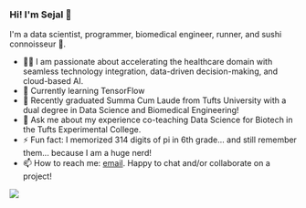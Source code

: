 ### Hi! I'm Sejal 👋

<!--
**sejaldua/sejaldua** is a ✨ _special_ ✨ repository because its `README.md` (this file) appears on your GitHub profile.

Here are some ideas to get you started:

- 🔭 I’m currently working on ...
- 🌱 I’m currently learning ...
- 👯 I’m looking to collaborate on ...
- 🤔 I’m looking for help with ...
- 💬 Ask me about ...
- 📫 How to reach me: ...
- 😄 Pronouns: ...
- ⚡ Fun fact: ...
-->

I'm a data scientist, programmer, biomedical engineer, runner, and sushi connoisseur 🍣.

- 👩‍💻 I am passionate about accelerating the healthcare domain with seamless technology integration, data-driven decision-making, and cloud-based AI.
- 🌱 Currently learning TensorFlow
- 🏫 Recently graduated Summa Cum Laude from Tufts University with a dual degree in Data Science and Biomedical Engineering!
- 💬 Ask me about my experience co-teaching Data Science for Biotech in the Tufts Experimental College.
- ⚡ Fun fact: I memorized 314 digits of pi in 6th grade... and still remember them... because I am a huge nerd!
- 📫 How to reach me: [email](mailto:sejaldua@gmail.com). Happy to chat and/or collaborate on a project!

![](https://komarev.com/ghpvc/?username=sejaldua&color=A4CEE5)
